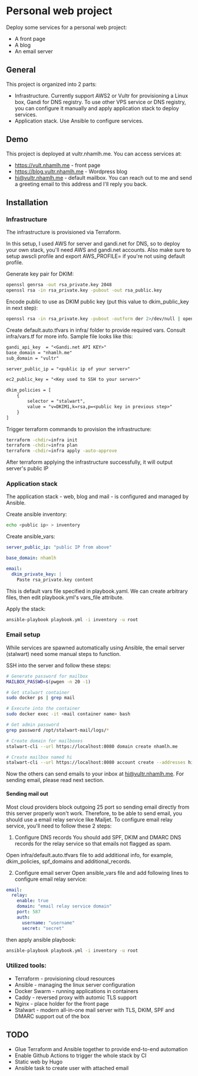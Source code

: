 
# Personal web project

Deploy some services for a personal web project:
- A front page
- A blog
- An email server

## General

This project is organized into 2 parts:
- Infrastructure. Currently support AWS2 or Vultr for provisioning a Linux box, Gandi for DNS registry. To use other VPS service or DNS registry, you can configure it manually and apply application stack to deploy services.
- Application stack. Use Ansible to configure services.

## Demo
This project is deployed at vultr.nhamlh.me. You can access services at:
- https://vult.nhamlh.me - front page
- https://blog.vultr.nhamlh.me - Wordpress blog
- hi@vultr.nhamlh.me - default mailbox. You can reach out to me and send a greeting email to this address and I'll reply you back.

## Installation

### Infrastructure
The infrastructure is provisioned via Terraform.

In this setup, I used AWS for server and gandi.net for DNS, so to deploy your own stack, you'll need AWS and gandi.net accounts. Also make sure to setup awscli profile and export AWS_PROFILE=<your profile> if you're not using default profile.

Generate key pair for DKIM:
```sh
openssl genrsa -out rsa_private.key 2048
openssl rsa -in rsa_private.key -pubout -out rsa_public.key
```

Encode public to use as DKIM public key (put this value to dkim_public_key in next step):
```sh
openssl rsa -in rsa_private.key -pubout -outform der 2>/dev/null | openssl base64 -A

```

Create default.auto.tfvars in infra/ folder to provide required vars. Consult infra/vars.tf for more info. Sample file looks like this:
```txt
gandi_api_key  = "<Gandi.net API KEY>"
base_domain = "nhamlh.me"
sub_domain = "vultr" 

server_public_ip = "<public ip of your server>"

ec2_public_key = "<Key used to SSH to your server>"

dkim_policies = [
    {
        selector = "stalwart",
        value = "v=DKIM1,k=rsa,p=<public key in previous step>"
    }
]

```

Trigger terraform commands to provision the infrastructure:
```sh
terraform -chdir=infra init
terraform -chdir=infra plan
terraform -chdir=infra apply -auto-approve
```

After terraform applying the infrastructure successfully, it will output server's public IP


### Application stack
The application stack - web, blog and mail - is configured and managed by Ansible.

Create ansible inventory:
```sh
echo <public ip> > inventory
```

Create ansible_vars:
```yaml
server_public_ip: "public IP from above"

base_domain: nhamlh

email:
  dkim_private_key: |
    Paste rsa_private.key content
```

This is default vars file specified in playbook.yaml. We can create arbitrary files, then edit playbook.yml's vars_file attribute.

Apply the stack:
```sh
ansible-playbook playbook.yml -i inventory -u root
```

### Email setup
While services are spawned automatically using Ansible, the email server (stalwart) need some manual steps to function.

SSH into the server and follow these steps:
```sh
# Generate password for mailbox
MAILBOX_PASSWD=$(pwgen -n 20 -1)

# Get stalwart container
sudo docker ps | grep mail

# Execute into the container
sudo docker exec -it <mail container name> bash

# Get admin password
grep password /opt/stalwart-mail/logs/*

# Create domain for mailboxes
stalwart-cli --url https://localhost:8080 domain create nhamlh.me

# Create mailbox named hi
stalwart-cli --url https://localhost:8080 account create --addresses hi@vultr.nhamlh.me hi $MAILBOX_PASSWD
```

Now the others can send emails to your inbox at hi@vultr.nhamlh.me. For sending email, please read next section.

#### Sending mail out
Most cloud providers block outgoing 25 port so sending email directly from this server properly won't work. Therefore, to be able to send email, you should use a email relay service like Mailjet.
To configure email relay service, you'll need to follow these 2 steps:
1. Configure DNS records
You should add SPF, DKIM and DMARC DNS records for the relay service so that emails not flagged as spam.

Open infra/default.auto.tfvars file to add additional info, for example, dkim_policies, spf_domains and additional_records.

2. Configure email server
Open ansible_vars file and add following lines to configure email relay service:

``` yaml
email:
  relay:
    enable: true
    domain: "email relay service domain"
    port: 587
    auth:
      username: "username"
      secret: "secret"
```

then apply ansible playbook:

``` sh
ansible-playbook playbook.yml -i inventory -u root
```

### Utilized tools:
- Terraform - provisioning cloud resources
- Ansible - managing the linux server configuration
- Docker Swarm - running applications in containers
- Caddy - reversed proxy with automic TLS support
- Nginx - place holder for the front page
- Stalwart - modern all-in-one mail server with TLS, DKIM, SPF and DMARC support out of the box

## TODO
- Glue Terraform and Ansible together to provide end-to-end automation
- Enable Github Actions to trigger the whole stack by CI
- Static web by Hugo
- Ansible task to create user with attached email
